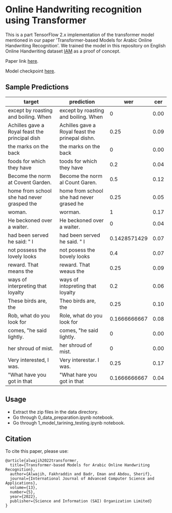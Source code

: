 # Online Handwriting recognition using Transformer
This is a part TensorFlow 2.x implementation of the transformer model mentioned in our paper 'Transformer-based Models for Arabic Online Handwriting Recognition'.
We trained the model in this repository on English Online Handwriting dataset [IAM](https://fki.tic.heia-fr.ch/databases/iam-on-line-handwriting-database) as a proof of concept. 

Paper link [here](https://thesai.org/Downloads/Volume13No5/Paper_102-Transformer_based_Models_for_Arabic_Online_Handwriting.pdf).



Model checkpoint [here](https://github.com/fakhralwajih/Online-Handwriting-recognition-using-Transformer/blob/main/Models/iam80.h5).


## Sample Predictions
| target                                         | prediction                                      | wer          | cer  |
| ---------------------------------------------- | ----------------------------------------------- | ------------ | ---- |
| except by roasting and boiling. When           | except by roasting and boiling. When            | 0            | 0.00 |
| Achilles gave a Royal feast the principal dish | Achilles gave a Royal feast the prinepal dishn. | 0.25         | 0.09 |
| the marks on the back                          | the marks on the back                           | 0            | 0.00 |
| foods for which they have                      | toods for which they have                       | 0.2          | 0.04 |
| Become the norm at Covent Garden.              | Become the norm al Count Garen.                 | 0.5          | 0.12 |
| home from school she had never grasped the     | home from school she had never grased he        | 0.25         | 0.05 |
| woman.                                         | worman.                                         | 1            | 0.17 |
| He beckoned over a waiter.                     | He beckoned over a waiter.                      | 0            | 0.04 |
| had been served he said: " I                   | had been served he said. " I                    | 0.1428571429 | 0.07 |
| not possess the lovely looks                   | not posess the bovely looks                     | 0.4          | 0.07 |
| reward. That means the                         | reward. That weaus the                          | 0.25         | 0.09 |
| ways of interpreting that loyalty              | ways of intopreting that loyalty                | 0.2          | 0.06 |
| These birds are, the                           | Theo birds are, the                             | 0.25         | 0.10 |
| Rob, what do you look for                      | Role, what do you look for                      | 0.1666666667 | 0.08 |
| comes, "he said lightly.                       | comes, "he said lightly.                        | 0            | 0.00 |
| her shroud of mist.                            | her shroud of mist.                             | 0            | 0.00 |
| Very interested, I was.                        | Very interestar. I was.                         | 0.25         | 0.17 |
| "What have you got in that                     | "What hare you got in that                      | 0.1666666667 | 0.04 |

## Usage

- Extract the zip files in the data directory. 
- Go through 0_data_preparation.ipynb notebook.
- Go through 1_model_tarining_testing.ipynb notebook.



## Citation
To cite this paper, please use:

```
@article{alwajih2022transformer,
  title={Transformer-based Models for Arabic Online Handwriting Recognition},
  author={Alwajih, Fakhraddin and Badr, Eman and Abdou, Sherif},
  journal={International Journal of Advanced Computer Science and Applications},
  volume={13},
  number={5},
  year={2022},
  publisher={Science and Information (SAI) Organization Limited}
}

```